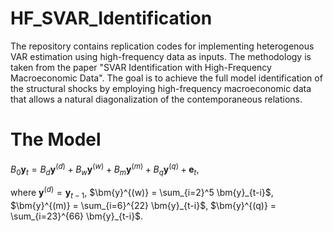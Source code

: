# HF_SVAR_Identification
The repository contains replication codes for implementing heterogenous VAR estimation using high-frequency data as inputs. The methodology is taken from the paper "SVAR Identification with High-Frequency Macroeconomic Data". The goal is to achieve the full model identification of the structural shocks by employing high-frequency macroeconomic data that allows a natural diagonalization of the contemporaneous relations.

# The Model

$B_0\bm{y}_{t} = B_d \boldsymbol{y}^{(d)}  + B_w \bm{y}^{(w)} + B_m \bm{y}^{(m)} + B_q \bm{y}^{(q)} + \bm{e}_t,$

where $\bm{y}^{(d)} = \bm{y}_{t-1}$, $\bm{y}^{(w)} = \sum_{i=2}^5 \bm{y}_{t-i}$, $\bm{y}^{(m)} = \sum_{i=6}^{22} \bm{y}_{t-i}$, $\bm{y}^{(q)} = \sum_{i=23}^{66} \bm{y}_{t-i}$. 


